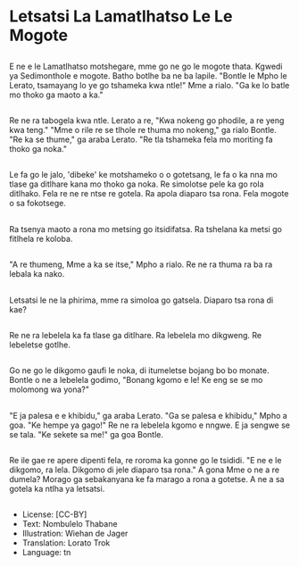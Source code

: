 # Letsatsi La Lamatlhatso Le Le Mogote

##
E ne e le Lamatlhatso motshegare, mme go ne go le mogote thata. Kgwedi ya Sedimonthole e mogote. Batho botlhe ba ne ba lapile. "Bontle le Mpho le Lerato, tsamayang lo ye go tshameka kwa ntle!" Mme a rialo. "Ga ke lo batle mo thoko ga maoto a ka."

##
Re ne ra tabogela kwa ntle. Lerato a re, "Kwa nokeng go phodile, a re yeng kwa teng." "Mme o rile re se tlhole re thuma mo nokeng," ga rialo Bontle. "Re ka se thume," ga araba Lerato. "Re tla tshameka fela mo moriting fa thoko ga noka."

##
Le fa go le jalo, 'dibeke' ke motshameko o o gotetsang, le fa o ka nna mo tlase ga ditlhare kana mo thoko ga noka. Re simolotse pele ka go rola ditlhako. Fela re ne re ntse re gotela. Ra apola diaparo tsa rona. Fela mogote o sa fokotsege.

##
Ra tsenya maoto a rona mo metsing go itsidifatsa. Ra tshelana ka metsi go fitlhela re koloba.

##
"A re thumeng, Mme a ka se itse," Mpho a rialo. Re ne ra thuma ra ba ra lebala ka nako.

##
Letsatsi le ne la phirima, mme ra simoloa go gatsela. Diaparo tsa rona di kae?

##
Re ne ra lebelela ka fa tlase ga ditlhare. Ra lebelela mo dikgweng. Re lebeletse gotlhe.

##
Go ne go le dikgomo gaufi le noka, di itumeletse bojang bo bo monate. Bontle o ne a lebelela godimo, "Bonang kgomo e le! Ke eng se se mo molomong wa yona?"

##
"E ja palesa e e khibidu," ga araba Lerato. "Ga se palesa e khibidu," Mpho a goa. "Ke hempe ya gago!" Re ne ra lebelela kgomo e nngwe. E ja sengwe se se tala. "Ke sekete sa me!" ga goa Bontle.

##
Re ile gae re apere dipenti fela, re roroma ka gonne go le tsididi. "E ne e le dikgomo, ra lela. Dikgomo di jele diaparo tsa rona." A gona Mme o ne a re dumela? Morago ga sebakanyana ke fa marago a rona a gotetse. A ne a sa gotela ka ntlha ya letsatsi.

##
* License: [CC-BY]
* Text: Nombulelo Thabane
* Illustration: Wiehan de Jager
* Translation: Lorato Trok
* Language: tn
